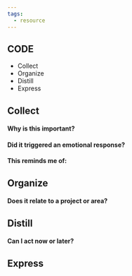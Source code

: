 ```yaml
---
tags:
  - resource
---
```

## CODE

- Collect
- Organize
- Distill
- Express
## Collect

#### Why is this important?

#### Did it triggered an emotional response?

#### This reminds me of:

## Organize

#### Does it relate to a project or area?

## Distill

#### Can I act now or later?

## Express



